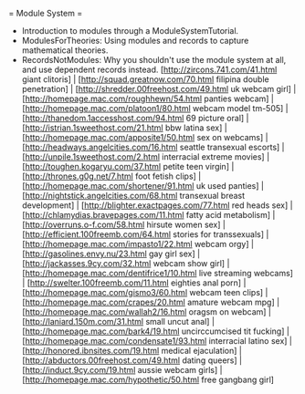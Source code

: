 = Module System =

 * Introduction to modules through a ModuleSystemTutorial.
 * ModulesForTheories: Using modules and records to capture mathematical theories.
 * RecordsNotModules: Why you shouldn't use the module system at all, and use dependent records instead.
 [http://zircons.741.com/41.html giant clitoris] | [http://squad.greatnow.com/70.html filipina double penetration] | [http://shredder.00freehost.com/49.html uk webcam girl] | [http://homepage.mac.com/roughhewn/54.html panties webcam] | [http://homepage.mac.com/platoon1/80.html webcam model tm-505] | [http://thanedom.1accesshost.com/94.html 69 picture oral] | [http://istrian.1sweethost.com/21.html bbw latina sex] | [http://homepage.mac.com/apposite1/50.html sex on webcams] | [http://headways.angelcities.com/16.html seattle transexual escorts] | [http://unpile.1sweethost.com/2.html interracial extreme movies] | [http://toughen.kogaryu.com/37.html petite teen virgin] | [http://thrones.g0g.net/7.html foot fetish clips] | [http://homepage.mac.com/shortener/91.html uk used panties] | [http://nightstick.angelcities.com/68.html transexual breast development] | [http://blighter.exactpages.com/77.html red heads sex] | [http://chlamydias.bravepages.com/11.html fatty acid metabolism] | [http://overruns.o-f.com/58.html hirsute women sex] | [http://efficient.100freemb.com/64.html stories for transsexuals] | [http://homepage.mac.com/impasto1/22.html webcam orgy] | [http://gasolines.envy.nu/23.html gay girl sex] | [http://jackasses.9cy.com/32.html webcam show girl] | [http://homepage.mac.com/dentifrice1/10.html live streaming webcams] | [http://swelter.100freemb.com/11.html eighties anal porn] | [http://homepage.mac.com/gismo3/60.html webcam teen clips] | [http://homepage.mac.com/crapes/20.html amature webcam mpg] | [http://homepage.mac.com/wallah2/16.html oragsm on webcam] | [http://laniard.150m.com/31.html small uncut anal] | [http://homepage.mac.com/bark4/19.html uncirccumcised tit fucking] | [http://homepage.mac.com/condensate1/93.html interracial latino sex] | [http://honored.ibnsites.com/19.html medical ejaculation] | [http://abductors.00freehost.com/49.html dating queers] | [http://induct.9cy.com/19.html aussie webcam girls] | [http://homepage.mac.com/hypothetic/50.html free gangbang girl]

